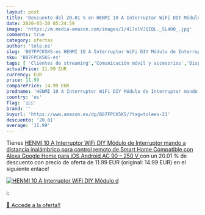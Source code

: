 ```yaml
---
layout: post
title: 'Descuento del 20.01 % en HENMI 10 A Interruptor WiFi DIY Módulo d'
date: 2020-05-30 05:24:59
image: 'https://m.media-amazon.com/images/I/417olVJQIQL._SL400_.jpg'
comments: true
category: ofertas
author: 'tole.es'
slug: 'B07FPCK5KS-es HENMI 10 A Interruptor WiFi DIY Módulo de Interruptor...'
sku: 'B07FPCK5KS-es'
tags: [ 'Clientes de streaming','Comunicación móvil y accesorios','Dispositivos para el streaming','Electrónica','Equipos de audio y Hi-Fi','Informática','Móviles','Móviles y smartphones libres','Smartwatches','Tablets','Tecnología para vestir','android', ]
actualPrice: 11.99 EUR
currency: EUR
price: 11.99
comparePrice: 14.99 EUR
prodname: 'HENMI 10 A Interruptor WiFi DIY Módulo de Interruptor mando a distancia inalámbrico para control remoto de Smart Home Compatible con Alexa Google Home para iOS Android AC 90 – 250 V '
country: 'es'
flag: '🇪🇸'
brand: ''
buyurl: 'https://www.amazon.es/dp/B07FPCK5KS/?tag=tolees-21'
descuento: '20.01'
average: '11.99'
---
```


Tienes [HENMI 10 A Interruptor WiFi DIY Módulo de Interruptor mando a distancia inalámbrico para control remoto de Smart Home Compatible con Alexa Google Home para iOS Android AC 90 – 250 V ](https://www.amazon.es/dp/B07FPCK5KS/?tag=tolees-21) con un 20.01 % de descuento con precio de oferta de 11.99 EUR (original: 14.99 EUR) en el siguiente enlace!

[![HENMI 10 A Interruptor WiFi DIY Módulo d](https://m.media-amazon.com/images/I/417olVJQIQL._SL400_.jpg)](https://www.amazon.es/dp/B07FPCK5KS/?tag=tolees-21)

ℹ️:


[🛒 Accede a la oferta!!](https://www.amazon.es/dp/B07FPCK5KS/?tag=tolees-21)
